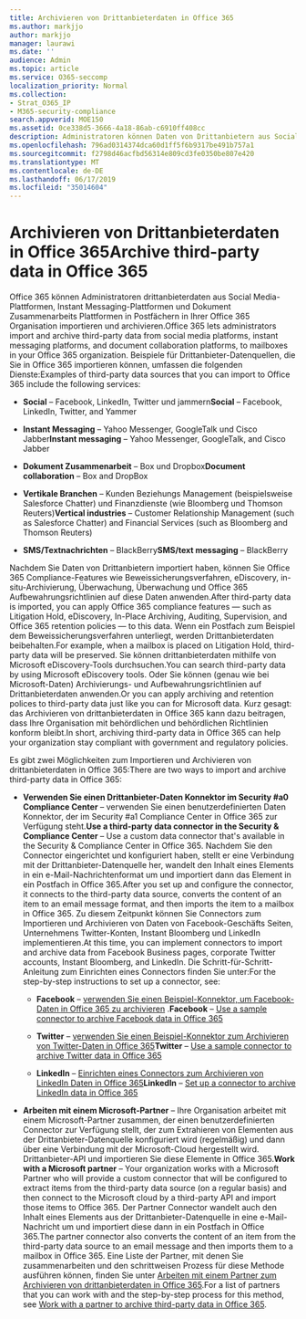 ```yaml
---
title: Archivieren von Drittanbieterdaten in Office 365
ms.author: markjjo
author: markjjo
manager: laurawi
ms.date: ''
audience: Admin
ms.topic: article
ms.service: O365-seccomp
localization_priority: Normal
ms.collection:
- Strat_O365_IP
- M365-security-compliance
search.appverid: MOE150
ms.assetid: 0ce338d5-3666-4a18-86ab-c6910ff408cc
description: Administratoren können Daten von Drittanbietern aus Social Media-Plattformen, Instant Messaging-Plattformen und Dokument Zusammenarbeits Plattformen zu Postfächern in Ihrer Office 365 Organisation importieren. Auf diese Weise können Sie Daten aus Facebook, Twitter und anderen Datenquellen von Drittanbietern in Office 365 archivieren. Anschließend können Sie Office 365 Compliance-Features (wie Legal Hold, eDiscovery, in-situ-Archivierung und Aufbewahrungsrichtlinien) für drittanbieterdaten verwenden und anwenden.
ms.openlocfilehash: 796ad0314374dca60d1ff5f6b9317be491b757a1
ms.sourcegitcommit: f2798d46acfbd56314e809cd3fe0350be807e420
ms.translationtype: MT
ms.contentlocale: de-DE
ms.lasthandoff: 06/17/2019
ms.locfileid: "35014604"
---
```

# <a name="archive-third-party-data-in-office-365"></a><span data-ttu-id="e1bfd-105">Archivieren von Drittanbieterdaten in Office 365</span><span class="sxs-lookup"><span data-stu-id="e1bfd-105">Archive third-party data in Office 365</span></span>

<span data-ttu-id="e1bfd-106">Office 365 können Administratoren drittanbieterdaten aus Social Media-Plattformen, Instant Messaging-Plattformen und Dokument Zusammenarbeits Plattformen in Postfächern in Ihrer Office 365 Organisation importieren und archivieren.</span><span class="sxs-lookup"><span data-stu-id="e1bfd-106">Office 365 lets administrators import and archive third-party data from social media platforms, instant messaging platforms, and document collaboration platforms, to mailboxes in your Office 365 organization.</span></span> <span data-ttu-id="e1bfd-107">Beispiele für Drittanbieter-Datenquellen, die Sie in Office 365 importieren können, umfassen die folgenden Dienste:</span><span class="sxs-lookup"><span data-stu-id="e1bfd-107">Examples of third-party data sources that you can import to Office 365 include the following services:</span></span> 
  
- <span data-ttu-id="e1bfd-108">**Social** – Facebook, LinkedIn, Twitter und jammern</span><span class="sxs-lookup"><span data-stu-id="e1bfd-108">**Social** – Facebook, LinkedIn, Twitter, and Yammer</span></span> 
    
- <span data-ttu-id="e1bfd-109">**Instant Messaging** – Yahoo Messenger, GoogleTalk und Cisco Jabber</span><span class="sxs-lookup"><span data-stu-id="e1bfd-109">**Instant messaging** – Yahoo Messenger, GoogleTalk, and Cisco Jabber</span></span> 
    
- <span data-ttu-id="e1bfd-110">**Dokument Zusammenarbeit** – Box und Dropbox</span><span class="sxs-lookup"><span data-stu-id="e1bfd-110">**Document collaboration** – Box and DropBox</span></span> 
    
- <span data-ttu-id="e1bfd-111">**Vertikale Branchen** – Kunden Beziehungs Management (beispielsweise Salesforce Chatter) und Finanzdienste (wie Bloomberg und Thomson Reuters)</span><span class="sxs-lookup"><span data-stu-id="e1bfd-111">**Vertical industries** – Customer Relationship Management (such as Salesforce Chatter) and Financial Services (such as Bloomberg and Thomson Reuters)</span></span> 
    
- <span data-ttu-id="e1bfd-112">**SMS/Textnachrichten** – BlackBerry</span><span class="sxs-lookup"><span data-stu-id="e1bfd-112">**SMS/text messaging** – BlackBerry</span></span> 
    
<span data-ttu-id="e1bfd-113">Nachdem Sie Daten von Drittanbietern importiert haben, können Sie Office 365 Compliance-Features wie Beweissicherungsverfahren, eDiscovery, in-situ-Archivierung, Überwachung, Überwachung und Office 365 Aufbewahrungsrichtlinien auf diese Daten anwenden.</span><span class="sxs-lookup"><span data-stu-id="e1bfd-113">After third-party data is imported, you can apply Office 365 compliance features — such as Litigation Hold, eDiscovery, In-Place Archiving, Auditing, Supervision, and Office 365 retention policies — to this data.</span></span> <span data-ttu-id="e1bfd-114">Wenn ein Postfach zum Beispiel dem Beweissicherungsverfahren unterliegt, werden Drittanbieterdaten beibehalten.</span><span class="sxs-lookup"><span data-stu-id="e1bfd-114">For example, when a mailbox is placed on Litigation Hold, third-party data will be preserved.</span></span> <span data-ttu-id="e1bfd-115">Sie können drittanbieterdaten mithilfe von Microsoft eDiscovery-Tools durchsuchen.</span><span class="sxs-lookup"><span data-stu-id="e1bfd-115">You can search third-party data by using Microsoft eDiscovery tools.</span></span> <span data-ttu-id="e1bfd-116">Oder Sie können (genau wie bei Microsoft-Daten) Archivierungs- und Aufbewahrungsrichtlinien auf Drittanbieterdaten anwenden.</span><span class="sxs-lookup"><span data-stu-id="e1bfd-116">Or you can apply archiving and retention polices to third-party data just like you can for Microsoft data.</span></span> <span data-ttu-id="e1bfd-117">Kurz gesagt: das Archivieren von drittanbieterdaten in Office 365 kann dazu beitragen, dass Ihre Organisation mit behördlichen und behördlichen Richtlinien konform bleibt.</span><span class="sxs-lookup"><span data-stu-id="e1bfd-117">In short, archiving third-party data in Office 365 can help your organization stay compliant with government and regulatory policies.</span></span>

<span data-ttu-id="e1bfd-118">Es gibt zwei Möglichkeiten zum Importieren und Archivieren von drittanbieterdaten in Office 365:</span><span class="sxs-lookup"><span data-stu-id="e1bfd-118">There are two ways to import and archive third-party data in Office 365:</span></span>

- <span data-ttu-id="e1bfd-119">**Verwenden Sie einen Drittanbieter-Daten Konnektor im Security #a0 Compliance Center** – verwenden Sie einen benutzerdefinierten Daten Konnektor, der im Security #a1 Compliance Center in Office 365 zur Verfügung steht.</span><span class="sxs-lookup"><span data-stu-id="e1bfd-119">**Use a third-party data connector in the Security & Compliance Center** – Use a custom data connector that's available in the Security & Compliance Center in Office 365.</span></span> <span data-ttu-id="e1bfd-120">Nachdem Sie den Connector eingerichtet und konfiguriert haben, stellt er eine Verbindung mit der Drittanbieter-Datenquelle her, wandelt den Inhalt eines Elements in ein e-Mail-Nachrichtenformat um und importiert dann das Element in ein Postfach in Office 365.</span><span class="sxs-lookup"><span data-stu-id="e1bfd-120">After you set up and configure the connector, it connects to the third-party data source, converts the content of an item to an email message format, and then imports the item to a mailbox in Office 365.</span></span> <span data-ttu-id="e1bfd-121">Zu diesem Zeitpunkt können Sie Connectors zum Importieren und Archivieren von Daten von Facebook-Geschäfts Seiten, Unternehmens Twitter-Konten, Instant Bloomberg und LinkedIn implementieren.</span><span class="sxs-lookup"><span data-stu-id="e1bfd-121">At this time, you can implement connectors to import and archive data from Facebook Business pages, corporate Twitter accounts, Instant Bloomberg, and LinkedIn.</span></span> <span data-ttu-id="e1bfd-122">Die Schritt-für-Schritt-Anleitung zum Einrichten eines Connectors finden Sie unter:</span><span class="sxs-lookup"><span data-stu-id="e1bfd-122">For the step-by-step instructions to set up a connector, see:</span></span>
   
   - <span data-ttu-id="e1bfd-123">**Facebook** – [verwenden Sie einen Beispiel-Konnektor, um Facebook-Daten in Office 365 zu archivieren](archive-facebook-data-with-sample-connector.md) .</span><span class="sxs-lookup"><span data-stu-id="e1bfd-123">**Facebook** – [Use a sample connector to archive Facebook data in Office 365](archive-facebook-data-with-sample-connector.md)</span></span>
  
   - <span data-ttu-id="e1bfd-124">**Twitter** – [verwenden Sie einen Beispiel-Konnektor zum Archivieren von Twitter-Daten in Office 365](archive-twitter-data-with-sample-connector.md)</span><span class="sxs-lookup"><span data-stu-id="e1bfd-124">**Twitter** – [Use a sample connector to archive Twitter data in Office 365](archive-twitter-data-with-sample-connector.md)</span></span>
    
   - <span data-ttu-id="e1bfd-125">**LinkedIn** – [Einrichten eines Connectors zum Archivieren von LinkedIn Daten in Office 365](archive-linkedin-data.md)</span><span class="sxs-lookup"><span data-stu-id="e1bfd-125">**LinkedIn** – [Set up a connector to archive LinkedIn data in Office 365](archive-linkedin-data.md)</span></span>

- <span data-ttu-id="e1bfd-126">**Arbeiten mit einem Microsoft-Partner** – Ihre Organisation arbeitet mit einem Microsoft-Partner zusammen, der einen benutzerdefinierten Connector zur Verfügung stellt, der zum Extrahieren von Elementen aus der Drittanbieter-Datenquelle konfiguriert wird (regelmäßig) und dann über eine Verbindung mit der Microsoft-Cloud hergestellt wird. Drittanbieter-API und importieren Sie diese Elemente in Office 365.</span><span class="sxs-lookup"><span data-stu-id="e1bfd-126">**Work with a Microsoft partner** – Your organization works with a Microsoft Partner who will provide a custom connector that will be configured to extract items from the third-party data source (on a regular basis) and then connect to the Microsoft cloud by a third-party API and import those items to Office 365.</span></span> <span data-ttu-id="e1bfd-127">Der Partner Connector wandelt auch den Inhalt eines Elements aus der Drittanbieter-Datenquelle in eine e-Mail-Nachricht um und importiert diese dann in ein Postfach in Office 365.</span><span class="sxs-lookup"><span data-stu-id="e1bfd-127">The partner connector also converts the content of an item from the third-party data source to an email message and then imports them to a mailbox in Office 365.</span></span> <span data-ttu-id="e1bfd-128">Eine Liste der Partner, mit denen Sie zusammenarbeiten und den schrittweisen Prozess für diese Methode ausführen können, finden Sie unter [Arbeiten mit einem Partner zum Archivieren von drittanbieterdaten in Office 365](work-with-partner-to-archive-third-party-data.md).</span><span class="sxs-lookup"><span data-stu-id="e1bfd-128">For a list of partners that you can work with and the step-by-step process for this method, see [Work with a partner to archive third-party data in Office 365](work-with-partner-to-archive-third-party-data.md).</span></span>